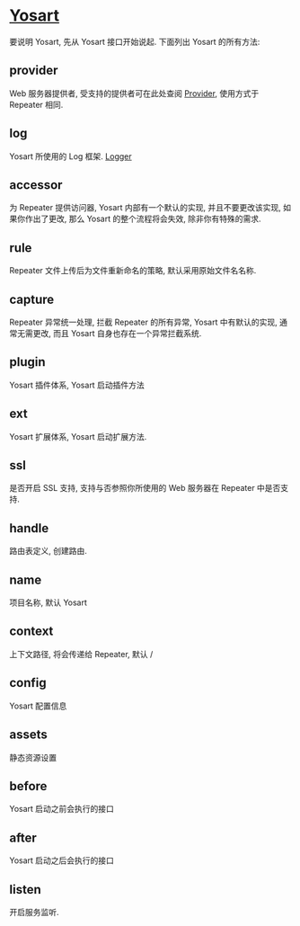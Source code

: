 

# [Yosart](https://github.com/fewensa/enoa/blob/master/enoa-yosart/src/main/java/io/enoa/yosart/Yosart.java "Yosart.java")

要说明 Yosart, 先从 Yosart 接口开始说起. 下面列出 Yosart 的所有方法:

## provider

Web 服务器提供者, 受支持的提供者可在此处查阅 [Provider](#Provider), 使用方式于 Repeater 相同.

## log

Yosart 所使用的 Log 框架. [Logger](#Logger)

## accessor

为 Repeater 提供访问器, Yosart 内部有一个默认的实现, 并且不要更改该实现, 如果你作出了更改, 那么 Yosart 的整个流程将会失效, 除非你有特殊的需求.

## rule

Repeater 文件上传后为文件重新命名的策略, 默认采用原始文件名名称.

## capture

Repeater 异常统一处理, 拦截 Repeater 的所有异常, Yosart 中有默认的实现, 通常无需更改, 而且 Yosart 自身也存在一个异常拦截系统.

## plugin

Yosart 插件体系, Yosart 启动插件方法

## ext

Yosart 扩展体系, Yosart 启动扩展方法.

## ssl

是否开启 SSL 支持, 支持与否参照你所使用的 Web 服务器在 Repeater 中是否支持.

## handle

路由表定义, 创建路由.

## name

项目名称, 默认 Yosart

## context

上下文路径, 将会传递给 Repeater, 默认 /

## config

Yosart 配置信息

## assets

静态资源设置

## before

Yosart 启动之前会执行的接口

## after

Yosart 启动之后会执行的接口

## listen

开启服务监听.

